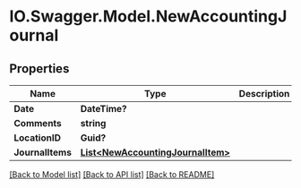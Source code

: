 # IO.Swagger.Model.NewAccountingJournal
## Properties

Name | Type | Description | Notes
------------ | ------------- | ------------- | -------------
**Date** | **DateTime?** |  | 
**Comments** | **string** |  | 
**LocationID** | **Guid?** |  | [optional] 
**JournalItems** | [**List&lt;NewAccountingJournalItem&gt;**](NewAccountingJournalItem.md) |  | 

[[Back to Model list]](../README.md#documentation-for-models) [[Back to API list]](../README.md#documentation-for-api-endpoints) [[Back to README]](../README.md)

